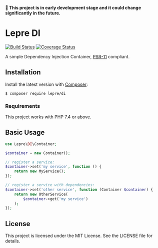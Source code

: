 **🚧 This project is in early development stage and it could change significantly in the future.**

# Lepre DI

[![Build Status](https://travis-ci.org/leprephp/di.svg?branch=master)](https://travis-ci.org/leprephp/di)
[![Coverage Status](https://coveralls.io/repos/github/leprephp/di/badge.svg?branch=master)](https://coveralls.io/github/leprephp/di?branch=master)

A simple Dependency Injection Container, [PSR-11][psr11] compliant.

## Installation

Install the latest version with [Composer][composer]:

```
$ composer require lepre/di
```

### Requirements

This project works with PHP 7.4 or above.

## Basic Usage

```php
use Lepre\DI\Container;

$container = new Container();

// register a service:
$container->set('my service', function () {
    return new MyService();
});

// register a service with dependencies:
$container->set('other service', function (Container $container) {
    return new OtherService(
        $container->get('my service')
    );
});
```

## License

This project is licensed under the MIT License. See the LICENSE file for details.

[composer]: https://getcomposer.org/
[psr11]: http://www.php-fig.org/psr/psr-11/
